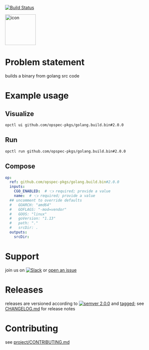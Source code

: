 [![Build Status](https://github.com/opspec-pkgs/golang.build.bin/workflows/build/badge.svg?branch=main)](https://github.com/opspec-pkgs/golang.build.bin/actions?query=workflow%3Abuild+branch%3Amain)

<img src="icon.svg" alt="icon" height="100px">

# Problem statement

builds a binary from golang src code

# Example usage

## Visualize

```shell
opctl ui github.com/opspec-pkgs/golang.build.bin#2.0.0
```

## Run

```
opctl run github.com/opspec-pkgs/golang.build.bin#2.0.0
```

## Compose

```yaml
op:
  ref: github.com/opspec-pkgs/golang.build.bin#2.0.0
  inputs:
    CGO_ENABLED:  # 👈 required; provide a value
    name:  # 👈 required; provide a value
  ## uncomment to override defaults
  #   GOARCH: "amd64"
  #   GOFLAGS: "-mod=vendor"
  #   GOOS: "linux"
  #   goVersion: "1.13"
  #   path: "."
  #   srcDir: .
  outputs:
    srcDir:
```

# Support

join us on
[![Slack](https://img.shields.io/badge/slack-opctl-E01563.svg)](https://join.slack.com/t/opctl/shared_invite/zt-51zodvjn-Ul_UXfkhqYLWZPQTvNPp5w)
or
[open an issue](https://github.com/opspec-pkgs/golang.build.bin/issues)

# Releases

releases are versioned according to
[![semver 2.0.0](https://img.shields.io/badge/semver-2.0.0-brightgreen.svg)](http://semver.org/spec/v2.0.0.html)
and [tagged](https://git-scm.com/book/en/v2/Git-Basics-Tagging); see
[CHANGELOG.md](CHANGELOG.md) for release notes

# Contributing

see
[project/CONTRIBUTING.md](https://github.com/opspec-pkgs/project/blob/main/CONTRIBUTING.md)
